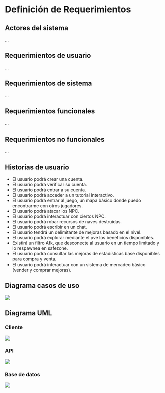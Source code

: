 # Definición de Requerimientos

## Actores del sistema

...

## Requerimientos de usuario

...

## Requerimientos de sistema

...

## Requerimientos funcionales

...

## Requerimientos no funcionales

...

## Historias de usuario

* El usuario podrá crear una cuenta.
* El usuario podrá verificar su cuenta.
* El usuario podrá entrar a su cuenta.
* El usuario podrá acceder a un tutorial interactivo.
* El usuario podrá entrar al juego, un mapa básico donde puedo encontrarme con otros jugadores.
* El usuario podrá atacar los NPC.
* El usuario podrá interactuar con ciertos NPC.
* El usuario podrá robar recursos de naves destruidas.
* El usuario podrá escribir en un chat.
* El usuario tendrá un delimitante de mejoras basado en el nivel.
* El usuario podrá explorar mediante el pve los beneficios disponibles.
* Existirá un filtro Afk, que desconecte al usuario en un tiempo limitado y lo respawnea en safezone.
* El usuario podrá consultar las mejoras de estadísticas base disponibles para compra y venta.
* El usuario podrá interactuar con un sistema de mercadeo básico (vender y comprar mejoras).

## Diagrama casos de uso

<img src="https://raw.githubusercontent.com/JoshuaMeza/CodePain_POO/master/Recursos/DiagramaCasos.jpg" witdh=50% margin=auto>

## Diagrama UML

### Cliente

<img src="https://raw.githubusercontent.com/JoshuaMeza/CodePain_POO/master/Recursos/Client.jpg" witdh=50% margin=auto>

### API

<img src="https://raw.githubusercontent.com/JoshuaMeza/CodePain_POO/master/Recursos/Api.jpg" witdh=50% margin=auto>

### Base de datos

<img src="https://raw.githubusercontent.com/JoshuaMeza/CodePain_POO/master/Recursos/DataBase.jpg" witdh=50% margin=auto>